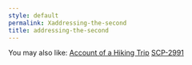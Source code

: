 ```yaml
---
style: default
permalink: Xaddressing-the-second
title: addressing-the-second
---
```

You may also like:
[Account of a Hiking Trip](http://scp-wiki.net/account-of-a-hiking-trip)
[SCP-2991](http://scp-wiki.net/scp-2991)